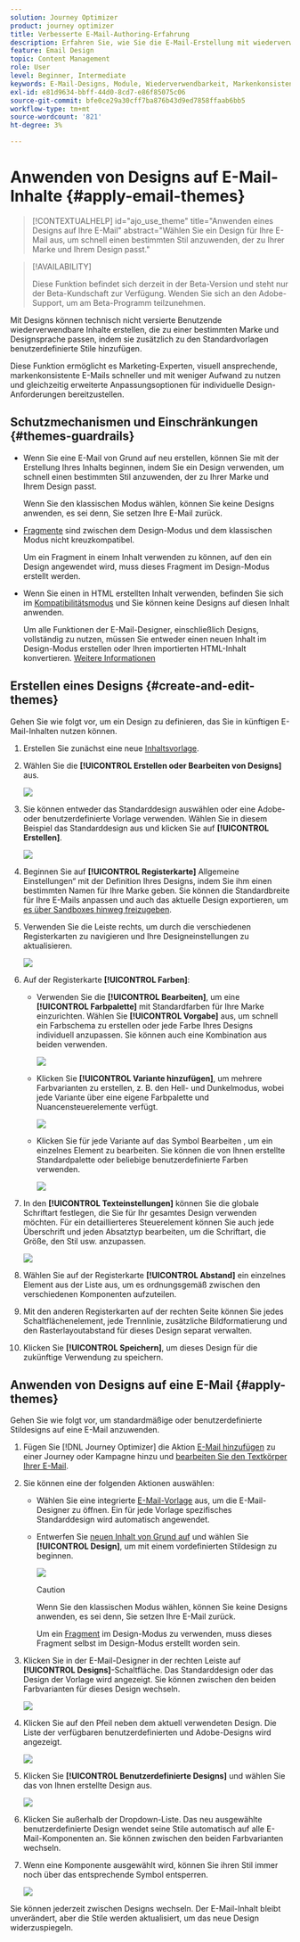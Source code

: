 ```yaml
---
solution: Journey Optimizer
product: journey optimizer
title: Verbesserte E-Mail-Authoring-Erfahrung
description: Erfahren Sie, wie Sie die E-Mail-Erstellung mit wiederverwendbaren Designs und Modulen optimieren können, um die Konsistenz und Effizienz des Designs Ihrer Kampagnen sicherzustellen.
feature: Email Design
topic: Content Management
role: User
level: Beginner, Intermediate
keywords: E-Mail-Designs, Module, Wiederverwendbarkeit, Markenkonsistenz, E-Mail-Design, benutzerdefiniertes CSS, Optimierung für Mobilgeräte
exl-id: e81d9634-bbff-44d0-8cd7-e86f85075c06
source-git-commit: bfe0ce29a30cff7ba876b43d9ed7858ffaab6bb5
workflow-type: tm+mt
source-wordcount: '821'
ht-degree: 3%

---
```


# Anwenden von Designs auf E-Mail-Inhalte {#apply-email-themes}

>[!CONTEXTUALHELP]
>id="ajo_use_theme"
>title="Anwenden eines Designs auf Ihre E-Mail"
>abstract="Wählen Sie ein Design für Ihre E-Mail aus, um schnell einen bestimmten Stil anzuwenden, der zu Ihrer Marke und Ihrem Design passt."

<!--This documentation provides a comprehensive guide to using themes to streamline your email creation process. With the ability to define reusable themes and leverage pre-designed modules, marketers can create professional, brand-aligned emails faster and with less effort.-->

>[!AVAILABILITY]
>
>Diese Funktion befindet sich derzeit in der Beta-Version und steht nur der Beta-Kundschaft zur Verfügung. Wenden Sie sich an den Adobe-Support, um am Beta-Programm teilzunehmen.

Mit Designs können technisch nicht versierte Benutzende wiederverwendbare Inhalte erstellen, die zu einer bestimmten Marke und Designsprache passen, indem sie zusätzlich zu den Standardvorlagen benutzerdefinierte Stile hinzufügen<!-- to achieve brand specific results-->.

Diese Funktion ermöglicht es Marketing-Experten, visuell ansprechende, markenkonsistente E-Mails schneller und mit weniger Aufwand zu nutzen und gleichzeitig erweiterte Anpassungsoptionen für individuelle Design-Anforderungen bereitzustellen.

<!--What is the Enhanced Email Authoring Experience?

This feature introduces two key components to simplify and enhance email creation:

* **Theme Management System**: A centralized system for creating, customizing, and applying reusable themes to emails. Themes ensure consistent styling across campaigns and eliminate the need for repetitive manual styling.

* **Modules**: Pre-designed, reusable content blocks that abstract common email elements (e.g., titles, descriptions, images, and links). Modules are built using customizable low-level components, offering flexibility while maintaining design standards.

Key Benefits:

- **Consistency**: Ensure all emails align with your brand's design guidelines.
- **Efficiency**: Save time by reusing themes and modules across campaigns.
- **Customization**: Add custom CSS and mobile-specific styles for advanced designs.
- **Scalability**: Eliminate repetitive styling tasks, enabling faster email creation.-->

## Schutzmechanismen und Einschränkungen {#themes-guardrails}

* Wenn Sie eine E-Mail von Grund auf neu erstellen, können Sie mit der Erstellung Ihres Inhalts beginnen, indem Sie ein Design verwenden, um schnell einen bestimmten Stil anzuwenden, der zu Ihrer Marke und Ihrem Design passt.

  Wenn Sie den klassischen Modus wählen, können Sie keine Designs anwenden, es sei denn, Sie setzen Ihre E-Mail zurück.

* [Fragmente](../content-management/fragments.md) sind zwischen dem Design-Modus und dem klassischen Modus nicht kreuzkompatibel.

  Um ein Fragment in einem Inhalt verwenden zu können, auf den ein Design angewendet wird, muss dieses Fragment im Design-Modus erstellt werden.

* Wenn Sie einen in HTML erstellten Inhalt verwenden, befinden Sie sich im [Kompatibilitätsmodus](existing-content.md) und Sie können keine Designs auf diesen Inhalt anwenden.

  Um alle Funktionen der E-Mail-Designer, einschließlich Designs, vollständig zu nutzen, müssen Sie entweder einen neuen Inhalt im Design-Modus erstellen oder Ihren importierten HTML-Inhalt konvertieren. [Weitere Informationen](existing-content.md)

<!--If using a content created in Classic mode or HTML, you cannot apply themes to this content. You must create a new content in Theme mode.

If you apply a theme to a content using a [fragment](../content-management/fragments.md) created in Classic mode, the rendering may not be optimal.-->

## Erstellen eines Designs {#create-and-edit-themes}

Gehen Sie wie folgt vor, um ein Design zu definieren, das Sie in künftigen E-Mail-Inhalten nutzen können.

1. Erstellen Sie zunächst eine neue [Inhaltsvorlage](../content-management/create-content-templates.md).

1. Wählen Sie die **[!UICONTROL Erstellen oder Bearbeiten von Designs]** aus.

   ![](assets/theme-create.png)

1. Sie können entweder das Standarddesign auswählen oder eine Adobe- oder benutzerdefinierte Vorlage verwenden. Wählen Sie in diesem Beispiel das Standarddesign aus und klicken Sie auf **[!UICONTROL Erstellen]**.

   ![](assets/theme-select.png)

1. Beginnen Sie auf **[!UICONTROL Registerkarte]** Allgemeine Einstellungen“ mit der Definition Ihres Designs, indem Sie ihm einen bestimmten Namen für Ihre Marke geben. Sie können die Standardbreite für Ihre E-Mails anpassen und auch das aktuelle Design exportieren, um [es über Sandboxes hinweg freizugeben](../configuration/copy-objects-to-sandbox.md).

   <!--![](assets/theme-general-settings.png)-->

1. Verwenden Sie die Leiste rechts, um durch die verschiedenen Registerkarten zu navigieren und Ihre Designeinstellungen zu aktualisieren.

   ![](assets/theme-right-pane.png)

1. Auf der Registerkarte **[!UICONTROL Farben]**:

   * Verwenden Sie die **[!UICONTROL Bearbeiten]**, um eine **[!UICONTROL Farbpalette]** mit Standardfarben für Ihre Marke einzurichten. Wählen Sie **[!UICONTROL Vorgabe]** aus, um schnell ein Farbschema zu erstellen oder jede Farbe Ihres Designs individuell anzupassen. Sie können auch eine Kombination aus beiden verwenden.

     ![](assets/theme-colors.gif)

   * Klicken Sie **[!UICONTROL Variante hinzufügen]**, um mehrere Farbvarianten zu erstellen, z. B. den Hell- und Dunkelmodus, wobei jede Variante über eine eigene Farbpalette und Nuancensteuerelemente verfügt.

     ![](assets/theme-colors-variant.png)

   * Klicken Sie für jede Variante auf das Symbol Bearbeiten , um ein einzelnes Element zu bearbeiten. Sie können die von Ihnen erstellte Standardpalette oder beliebige benutzerdefinierte Farben verwenden.

     ![](assets/theme-colors-edit-variant.gif)

1. In den **[!UICONTROL Texteinstellungen]** können Sie die globale Schriftart festlegen, die Sie für Ihr gesamtes Design verwenden möchten. Für ein detaillierteres Steuerelement können Sie auch jede Überschrift und jeden Absatztyp bearbeiten, um die Schriftart, die Größe, den Stil usw. anzupassen.

   ![](assets/theme-text.png)

1. Wählen Sie auf der Registerkarte **[!UICONTROL Abstand]** ein einzelnes Element aus der Liste aus, um es ordnungsgemäß zwischen den verschiedenen Komponenten aufzuteilen.

   <!--![](assets/theme-spacing.png)-->

1. Mit den anderen Registerkarten auf der rechten Seite können Sie jedes Schaltflächenelement, jede Trennlinie, zusätzliche Bildformatierung und den Rasterlayoutabstand für dieses Design separat verwalten.

   <!--![](assets/theme-buttons.png)-->

1. Klicken Sie **[!UICONTROL Speichern]**, um dieses Design für die zukünftige Verwendung zu speichern.

## Anwenden von Designs auf eine E-Mail {#apply-themes}

Gehen Sie wie folgt vor, um standardmäßige oder benutzerdefinierte Stildesigns auf eine E-Mail anzuwenden.

1. Fügen Sie [!DNL Journey Optimizer] die Aktion [E-Mail hinzufügen](create-email.md) zu einer Journey oder Kampagne hinzu und [bearbeiten Sie den Textkörper Ihrer E-Mail](get-started-email-design.md#key-steps).

1. Sie können eine der folgenden Aktionen auswählen:

   * Wählen Sie eine integrierte [E-Mail-Vorlage](use-email-templates.md) aus, um die E-Mail-Designer zu öffnen. Ein für jede Vorlage spezifisches Standarddesign wird automatisch angewendet.

   * Entwerfen Sie [neuen Inhalt von Grund auf](content-from-scratch.md) und wählen Sie **[!UICONTROL Design]**, um mit einem vordefinierten Stildesign zu beginnen.

     ![](assets/theme-from-scratch.png)

     >[!CAUTION]
     >
     >Wenn Sie den klassischen Modus wählen, können Sie keine Designs anwenden, es sei denn, Sie setzen Ihre E-Mail zurück.
     >
     >Um ein [Fragment](../content-management/fragments.md) im Design-Modus zu verwenden, muss dieses Fragment selbst im Design-Modus erstellt worden sein.

1. Klicken Sie in der E-Mail-Designer in der rechten Leiste auf **[!UICONTROL Designs]**-Schaltfläche. Das Standarddesign oder das Design der Vorlage wird angezeigt. Sie können zwischen den beiden Farbvarianten für dieses Design wechseln.

   ![](assets/theme-default-hero.png)

1. Klicken Sie auf den Pfeil neben dem aktuell verwendeten Design. Die Liste der verfügbaren benutzerdefinierten und Adobe-Designs wird angezeigt.

   ![](assets/theme-hero-change.png)

1. Klicken Sie **[!UICONTROL Benutzerdefinierte Designs]** und wählen Sie das von Ihnen erstellte Design aus.

   ![](assets/theme-select-custom.png)

1. Klicken Sie außerhalb der Dropdown-Liste. Das neu ausgewählte benutzerdefinierte Design wendet seine Stile automatisch auf alle E-Mail-Komponenten an. Sie können zwischen den beiden Farbvarianten wechseln.

1. Wenn eine Komponente ausgewählt wird, können Sie ihren Stil immer noch über das entsprechende Symbol entsperren.

   ![](assets/theme-unlock-style.png)

Sie können jederzeit zwischen Designs wechseln. Der E-Mail-Inhalt bleibt unverändert, aber die Stile werden aktualisiert, um das neue Design widerzuspiegeln.

<!--
>[!NOTE]
> - Themes apply styles globally. Ensure your theme is finalized before applying it to multiple emails.
> - Switching themes may override custom styles applied to individual components.

>[!CAUTION]
> - When using fragments, the email's theme will override the fragment's styles. A warning will be displayed in the editor if there is a conflict.

## Example Use Cases {#example-use-cases}

### 1. Creating a New Theme
- A marketer creates a theme with their brand's colors, fonts, and button styles.
- The theme is saved and reused across multiple email campaigns.

### 2. Switching Themes
- A marketer applies a holiday-themed design to an existing email by switching to a pre-designed holiday theme.-->
